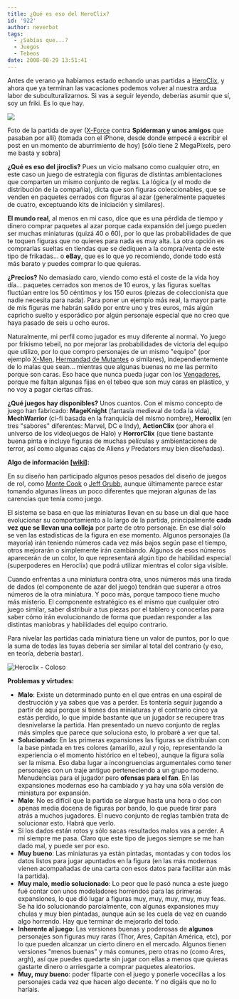 ```yaml
---
title: ¿Qué es eso del HeroClix?
id: '922'
author: neverbot
tags:
  - ¿Sabías que...?
  - Juegos
  - Tebeos
date: 2008-08-29 13:51:41
---
```


Antes de verano ya habíamos estado echando unas partidas a [HeroClix](http://www.wizkidsgames.com/heroclix/), y ahora que ya terminan las vacaciones podemos volver al nuestra ardua labor de subculturalizarnos. Si vas a seguir leyendo, deberías asumir que sí, soy un friki. Es lo que hay.

![](./p-640-480-79156b4d-4e26-41c4-abe3-529d45333924.jpeg)

Foto de la partida de ayer ([X-Force](http://en.wikipedia.org/wiki/List_of_X-Men_teams#X-Force) contra **Spiderman y unos amigos** que pasaban por allí) (tomada con el iPhone, desde donde empecé a escribir el post en un momento de aburrimiento de hoy) \[sólo tiene 2 MegaPixels, pero me basta y sobra\]

**¿Qué es eso del** **jiroclis?** Pues un vicio malsano como cualquier otro, en este caso un juego de estrategia con figuras de distintas ambientaciones que comparten un mismo conjunto de reglas. La lógica (y el modo de distribución de la compañia), dicta que son figuras coleccionables, que se venden en paquetes cerrados con figuras al azar (generalmente paquetes de cuatro, exceptuando kits de iniciación y similares).

**El mundo real**, al menos en mi caso, dice que es una pérdida de tiempo y dinero comprar paquetes al azar porque cada expansión del juego pueden ser muchas miniaturas (quizá 40 o 60), por lo que las probabilidades de que te toquen figuras que no quieres para nada es muy alta. La otra opción es comprarlas sueltas en tiendas que se dediquen a la compra/venta de este tipo de frikadas... o **eBay**, que es lo que yo recomiendo, donde todo está más barato y puedes comprar lo que quieras.

**¿Precios?** No demasiado caro, viendo como está el coste de la vida hoy día... paquetes cerrados son menos de 10 euros, y las figuras sueltas fluctúan entre los 50 céntimos y los 150 euros (piezas de coleccionista que nadie necesita para nada). Para poner un ejemplo más real, la mayor parte de mis figuras me habrán salido por entre uno y tres euros, más algún capricho suelto y esporádico por algún personaje especial que no creo que haya pasado de seis u ocho euros.

Naturalmente, mi perfil como jugador es muy diferente al normal. Yo juego por frikismo tebeil, no por mejorar las probabilidades de victoria del equipo que utilizo, por lo que compro personajes de un mismo "equipo" (por ejemplo [X-Men](http://en.wikipedia.org/wiki/X-Men), [Hermandad de Mutantes](http://en.wikipedia.org/wiki/Brotherhood_of_Mutants) o similares), independientemente de lo malas que sean... mientras que algunas buenas no me las permito porque son caras. Eso hace que nunca pueda jugar con los [Vengadores](http://en.wikipedia.org/wiki/Avengers_(comics)), porque me faltan algunas fijas en el tebeo que son muy caras en plástico, y no voy a pagar ciertas cifras.

**¿Qué juegos hay disponibles?** Unos cuantos. Con el mismo concepto de juego han fabricado: **MageKnight** (fantasía medieval de toda la vida), **MechWarrior** (ci-fi basada en la franquicia del mismo nombre), **Heroclix** (en tres "sabores" diferentes: Marvel, DC e Indy), **ActionClix** (por ahora el universo de los videojuegos de Halo) y **HorrorClix** (que tiene bastante buena pinta e incluye figuras de muchas películas y ambientaciones de terror, así como algunas cajas de Aliens y Predators muy bien diseñadas).

**Algo de información \[[wiki](http://en.wikipedia.org/wiki/Heroclix)\]:**

En su diseño han participado algunos pesos pesados del diseño de juegos de rol, como [Monte Cook](http://en.wikipedia.org/wiki/Monte_Cook) o [Jeff Grubb](http://en.wikipedia.org/wiki/Jeff_Grubb), aunque últimamente parece estar tomando algunas líneas un poco diferentes que mejoran algunas de las carencias que tenía como juego.

El sistema se basa en que las miniaturas llevan en su base un dial que hace evolucionar su comportamiento a lo largo de la partida, principalmente **cada vez que se llevan una colleja** por parte de otro personaje. En ese dial sólo se ven las estadísticas de la figura en ese momento. Algunos personajes (la mayoría) irán teniendo números cada vez más bajos según pase el tiempo, otros mejorarán o simplemente irán cambiando. Algunos de esos números aparecerán de un color, lo que representará algún tipo de habilidad especial (superpoderes en Heroclix) que podrá utilizar mientras el color siga visible.

Cuando enfrentas a una miniatura contra otra, unos números más una tirada de dados (el componente de azar del juego) tendrán que superar a otros números de la otra miniatura. Y poco más, porque tampoco tiene mucho más misterio. El componente estratégico es el mismo que cualquier otro juego similar, saber distribuir a tus piezas por el tablero y conocerlas para saber cómo irán evolucionando de forma que puedan responder a las distintas maniobras y habilidades del equipo contrario.

Para nivelar las partidas cada miniatura tiene un valor de puntos, por lo que la suma de todas las tuyas debería ser similar al total del contrario (y eso, en teoría, debería bastar).

![Heroclix - Coloso](./heroclix_coloso.jpg "Heroclix - Coloso")

**Problemas y virtudes:**

*   **Malo**: Existe un determinado punto en el que entras en una espiral de destrucción y ya sabes que vas a perder. Es tontería seguir jugando a partir de aquí porque si tienes dos miniaturas y el contrario cinco ya estás perdido, lo que impide bastante que un jugador se recupere tras desnivelarse la partida. Han presentado un nuevo conjunto de reglas más simples que parece que soluciona esto, lo probaré a ver que tal.
*   **Solucionado**: En las primeras expansiones las figuras se distribuían con la base pintada en tres colores (amarillo, azul y rojo, representando la experiencia o el momento histórico en el tebeo), aunque la figura solía ser la misma. Eso daba lugar a incongruencias argumentales como tener personajes con un traje antiguo perteneciendo a un grupo moderno. Menudencias para el jugador pero **ofensas para el fan**. En las expansiones modernas eso ha cambiado y ya hay una sóla versión de miniatura por expansión.
*   **Malo**: No es difícil que la partida se alargue hasta una hora o dos con apenas media docena de figuras por bando, lo que puede tirar para atrás a muchos jugadores. El nuevo conjunto de reglas también trata de solucionar esto. Habrá que verlo.
*   Si los dados están rotos y sólo sacas resultados malos vas a perder. A mí siempre me pasa. Claro que este tipo de juegos siempre se me han dado mal, y puede ser por eso.
*   **Muy bueno**: Las miniaturas ya están pintadas, montadas y con todos los datos listos para jugar apuntados en la figura (en las más modernas vienen acompañadas de una carta con esos datos para facilitar aún más la partida).
*   **Muy malo, medio solucionado**: Lo peor que le pasó nunca a este juego fué contar con unos modeladores horrendos para las primeras expansiones, lo que dió lugar a figuras muy, muy, muy, muy, muy feas. Se ha ido solucionando parcialmente, con algunas expansiones muy chulas y muy bien pintadas, aunque aún se les cuela de vez en cuando algo horrendo. Hay que terminar de mejorarlo del todo.
*   **Inherente al juego**: Las versiones buenas y poderosas de **algunos** personajes son figuras muy raras (Thor, Ares, Capitán América, etc), por lo que pueden alcanzar un cierto dinero en el mercado. Algunos tienen versiones "menos buenas" y más comunes, pero otras no (como Ares, argh), así que puedes quedarte sin jugar con ellas a menos que quieras gastarte dinero o arriesgarte a comprar paquetes aleatorios.
*   **Muy, muy bueno**: poder fliparte con el juego y ponerle vocecillas a los personajes cada vez que hacen algo decente. Y no digáis que no lo haríais.